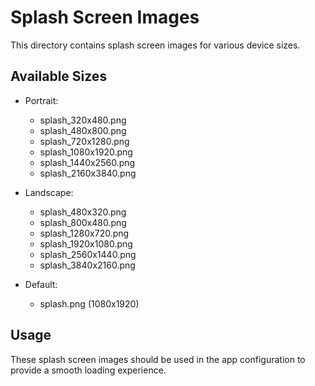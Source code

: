 # Splash Screen Images

This directory contains splash screen images for various device sizes.

## Available Sizes

- Portrait:
  - splash_320x480.png
  - splash_480x800.png
  - splash_720x1280.png
  - splash_1080x1920.png
  - splash_1440x2560.png
  - splash_2160x3840.png

- Landscape:
  - splash_480x320.png
  - splash_800x480.png
  - splash_1280x720.png
  - splash_1920x1080.png
  - splash_2560x1440.png
  - splash_3840x2160.png

- Default:
  - splash.png (1080x1920)

## Usage

These splash screen images should be used in the app configuration to provide a smooth loading experience.
